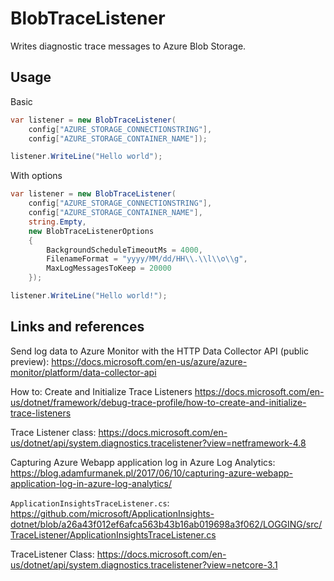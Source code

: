 # BlobTraceListener

Writes diagnostic trace messages to Azure Blob Storage.

## Usage

Basic

```csharp
var listener = new BlobTraceListener(
    config["AZURE_STORAGE_CONNECTIONSTRING"],
    config["AZURE_STORAGE_CONTAINER_NAME"]);

listener.WriteLine("Hello world");
```

With options

```csharp
var listener = new BlobTraceListener(
    config["AZURE_STORAGE_CONNECTIONSTRING"],
    config["AZURE_STORAGE_CONTAINER_NAME"],
    string.Empty,
    new BlobTraceListenerOptions
    {
        BackgroundScheduleTimeoutMs = 4000,
        FilenameFormat = "yyyy/MM/dd/HH\\.\\l\\o\\g",
        MaxLogMessagesToKeep = 20000
    });

listener.WriteLine("Hello world!");
```

## Links and references

Send log data to Azure Monitor with the HTTP Data Collector API (public preview): <https://docs.microsoft.com/en-us/azure/azure-monitor/platform/data-collector-api>

How to: Create and Initialize Trace Listeners <https://docs.microsoft.com/en-us/dotnet/framework/debug-trace-profile/how-to-create-and-initialize-trace-listeners>

Trace Listener class: <https://docs.microsoft.com/en-us/dotnet/api/system.diagnostics.tracelistener?view=netframework-4.8>

Capturing Azure Webapp application log in Azure Log Analytics: <https://blog.adamfurmanek.pl/2017/06/10/capturing-azure-webapp-application-log-in-azure-log-analytics/>

`ApplicationInsightsTraceListener.cs`: <https://github.com/microsoft/ApplicationInsights-dotnet/blob/a26a43f012ef6afca563b43b16ab019698a3f062/LOGGING/src/TraceListener/ApplicationInsightsTraceListener.cs>

TraceListener Class: <https://docs.microsoft.com/en-us/dotnet/api/system.diagnostics.tracelistener?view=netcore-3.1>